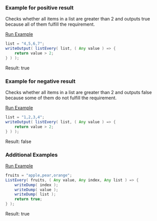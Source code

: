### Example for positive result

Checks whether all items in a list are greater than 2 and outputs true because all of them fulfill the requirement.

<a href="https://try.boxlang.io/?code=eJzLySwuUbBVUDLRMdUx0zFXsuYqL8osSfUvLSkoLdFQyAFKu5alFlVCmDoKGgqOeZUKZYk5pakKmgq2dgrVXJxFqSWlRXlQQTsFI2uuWqCcpjUXAD1HG50%3D" target="_blank">Run Example</a>

```java
list = "4,5,6,7";
writeOutput( listEvery( list, ( Any value ) => {
	return value > 2;
} ) );

```

Result: true

### Example for negative result

Checks whether all items in a list are greater than 2 and outputs false because some of them do not fulfill the requirement.

<a href="https://try.boxlang.io/?code=eJzLySwuUbBVUDLUMdIx1jFRsuYqL8osSfUvLSkoLdFQyAFKu5alFlVCmDoKGgqOeZUKZYk5pakKmgq2dgrVXJxFqSWlRXlQQTsFI2uuWqCcpjUXADlvG5E%3D" target="_blank">Run Example</a>

```java
list = "1,2,3,4";
writeOutput( listEvery( list, ( Any value ) => {
	return value > 2;
} ) );

```

Result: false

### Additional Examples

<a href="https://try.boxlang.io/?code=eJxdjMEKwjAQBc%2FmKx49pZA%2FCBUEvfkTAbclEGPY7laL%2BO%2FW5FRvwzDMyBplxoAulJLIFQrsHhzyRJ031zjLZSFeLcYaOlic8oolJCVXMeYbvRqmLUeP4Yi3OTw5Cp31XmxL0PudrIt%2F2Q6bYxLlDGElbz4%2F9QXZuzbm" target="_blank">Run Example</a>

```java
fruits = "apple,pear,orange";
ListEvery( fruits, ( Any value, Any index, Any list ) => {
	writeDump( index );
	writeDump( value );
	writeDump( list );
	return true;
} );

```

Result: true

